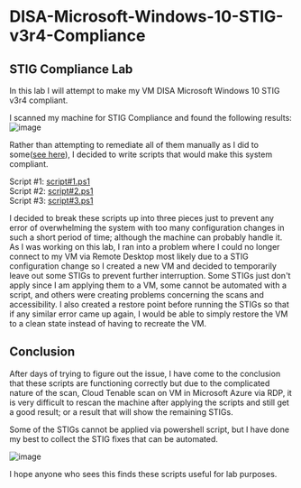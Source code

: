 # DISA-Microsoft-Windows-10-STIG-v3r4-Compliance

## STIG Compliance Lab
In this lab I will attempt to make my VM DISA Microsoft Windows 10 STIG v3r4 compliant.

I scanned my machine for STIG Compliance and found the following results:
![image](https://github.com/user-attachments/assets/3b2590e3-f976-4f29-813d-97f50c6d8c9a)


Rather than attempting to remediate all of them manually as I did to some([see here](https://github.com/Jeremiah-Rojas/Jeremiah-Rojas/tree/main/STIGs)), I decided to write scripts that would make this system compliant.

Script #1: [script#1.ps1](https://github.com/Jeremiah-Rojas/DISA-Microsoft-Windows-10-STIG-v3r4-Compliance/blob/main/script%231.ps1)
</br>Script #2: [script#2.ps1](https://github.com/Jeremiah-Rojas/DISA-Microsoft-Windows-10-STIG-v3r4-Compliance/blob/main/script%232.ps1)
</br>Script #3: [script#3.ps1](https://github.com/Jeremiah-Rojas/DISA-Microsoft-Windows-10-STIG-v3r4-Compliance/blob/main/script%233.ps1)

I decided to break these scripts up into three pieces just to prevent any error of overwhelming the system with too many configuration changes in such a short period of time; although the machine can probably handle it.
As I was working on this lab, I ran into a problem where I could no longer connect to my VM via Remote Desktop most likely due to a STIG configuration change so I created a new VM and decided to temporarily leave out some STIGs to prevent further interruption. Some STIGs just don't apply since I am applying them to a VM, some cannot be automated with a script, and others were creating problems concerning the scans and accessibility. I also created a restore point before running the STIGs so that if any similar error came up again, I would be able to simply restore the VM to a clean state instead of having to recreate the VM.

## Conclusion
After days of trying to figure out the issue, I have come to the conclusion that these scripts are functioning correctly but due to the complicated nature of the scan, Cloud Tenable scan on VM in Microsoft Azure via RDP, it is very difficult to rescan the machine after applying the scripts and still get a good result; or a result that will show the remaining STIGs. 

Some of the STIGs cannot be applied via powershell script, but I have done my best to collect the STIG fixes that can be automated.

![image](https://github.com/user-attachments/assets/f03c4105-c630-45cf-9cf8-40e96e59bede)

I hope anyone who sees this finds these scripts useful for lab purposes.

